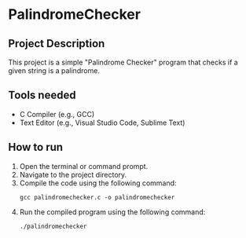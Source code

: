 # PalindromeChecker

## Project Description

This project is a simple "Palindrome Checker" program that checks if a given string is a palindrome.

## Tools needed

- C Compiler (e.g., GCC)
- Text Editor (e.g., Visual Studio Code, Sublime Text)

## How to run

1. Open the terminal or command prompt.
2. Navigate to the project directory.
3. Compile the code using the following command:
   ```
   gcc palindromechecker.c -o palindromechecker
   ```
4. Run the compiled program using the following command:
   ```
   ./palindromechecker
   ```
